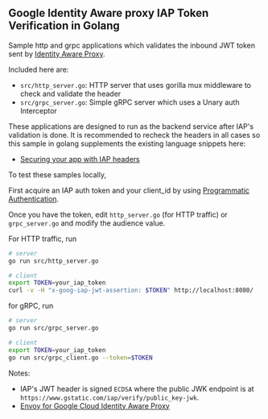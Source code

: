 ## Google Identity Aware proxy IAP Token Verification in Golang

Sample http and grpc applications which validates the inbound JWT token sent by [Identity Aware Proxy](https://cloud.google.com/iap/docs/).

Included here are:

* `src/http_server.go`:  HTTP server that uses gorilla mux middleware to check and validate the header
* `src/grpc_server.go`: Simple gRPC server which uses a Unary auth Interceptor 

These applications are designed to run as the backend service after IAP's validation is done.  It is recommended to recheck the headers in all cases so this sample in golang supplements the existing language snippets here:

* [Securing your app with IAP headers](https://cloud.google.com/iap/docs/signed-headers-howto#securing_iap_headers)


To test these samples locally,

First acquire an IAP auth token and your client_id by using [Programmatic Authentication](https://cloud.google.com/iap/docs/authentication-howto#authenticating_from_a_service_account).


Once you have the token, edit `http_server.go` (for HTTP traffic) or `grpc_server.go` and modify the audience value.

For HTTP traffic, run

```bash
# server
go run src/http_server.go

# client 
export TOKEN=your_iap_token
curl -v -H "x-goog-iap-jwt-assertion: $TOKEN" http://localhost:8080/
```

for gRPC, run

```bash
# server
go run src/grpc_server.go

# client
export TOKEN=your_iap_token
go run src/grpc_client.go --token=$TOKEN
```



Notes:
* IAP's JWT header is signed `ECDSA` where the public JWK endpoint is at  `https://www.gstatic.com/iap/verify/public_key-jwk`.
* [Envoy for Google Cloud Identity Aware Proxy](https://medium.com/google-cloud/envoy-for-google-cloud-identity-aware-proxy-ee0a77200fd5)


